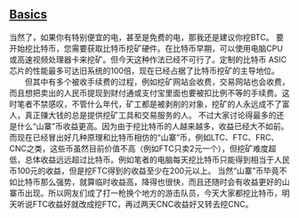 ## [Basics](https://www.bitcoinmining.com/translations/getting-started/zh-getting-started/)
当然了，如果你有特别便宜的电，甚至是免费的电，那我还是建议你挖BTC。
要开始挖比特币，您需要获取比特币挖矿硬件。在比特币早期，可以使用电脑CPU或高速视频处理器卡来挖矿。但今天这种作法已经不可行了。定制的比特币 ASIC芯片的性能最多可达旧系统的100倍，现在已经占据了比特币挖矿的主导地位。
　　但其中有多个被收手续费的过程，例如挖矿网站会收费，交易网站也会收费，而且想把卖出的人民币提现到财付通或支付宝里面也要被扣比例不等的手续费。这时笔者不禁感叹，不管什么年代，矿工都是被剥削的对象，挖矿的人永远成不了富人，真正赚大钱的总是提供挖矿工具和交易服务的人。
不过大家讨论得最多的还是什么“山寨”币收益更高。因为由于挖比特币的人越来越多，收益已经大不如前。而现在已经冒出好几种原理和比特币相仿的“山寨”币，例如LTC、FTC、FRC、CNC之类，这些币虽然目前价值不高（例如FTC只卖2元一个），但挖矿难度超低，总体收益远远超过比特币。例如笔者的电脑每天挖比特币只能得到相当于人民币100元的收益，但是挖FTC得到的收益至少在200元以上。
当然“山寨”币毕竟不如比特币那么强势，就算临时收益高，降得也很快，而且还随时会有收益更好的山寨币出现。所以网友们成了打一枪换个地方的游击队员，今天大家都挖比特币，明天听说FTC收益好就改成挖FTC，再过两天CNC收益好又转去挖CNC。

